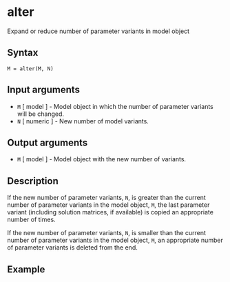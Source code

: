 # alter

Expand or reduce number of parameter variants in model object

## Syntax

```text
M = alter(M, N)
```

## Input arguments

* `M` \[ model \] - Model object in which the number of parameter variants will be changed.
* `N` \[ numeric \] - New number of model variants.

## Output arguments

* `M` \[ model \] - Model object with the new number of variants.

## Description

If the new number of parameter variants, `N`, is greater than the current number of parameter variants in the model object, `M`, the last parameter variant \(including solution matrices, if available\) is copied an appropriate number of times.

If the new number of parameter variants, `N`, is smaller than the current number of parameter variants in the model object, `M`, an appropriate number of parameter variants is deleted from the end.

## Example

